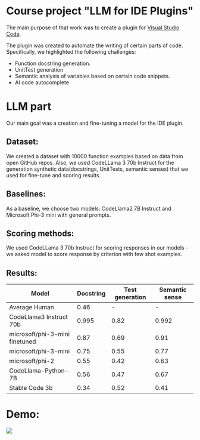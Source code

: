 # Course project "LLM for IDE Plugins"

The main purpose of that work was to create a plugin for [Visual Studio Code](https://code.visualstudio.com/).

The plugin was created to automate the writing of certain parts of code. 
Specifically, we highlighted the following challenges:

* Function docstring generation.
* UnitTest generation
* Semantic analysis of variables based on certain code snippets.
* AI code autocomplete 

# LLM part

Our main goal was a creation and fine-tuning a model for the IDE plugin.

## Dataset:

We created a dataset with 10000 function examples based on data from open GitHub 
repos. Also, we used CodeLLama 3 70b Instruct for the generation synthetic data(docstrings, UnitTests, semantic senses)
that we used for fine-tune and scoring results.

## Baselines:

As a baseline, we choose two models: CodeLlama2 7B Instruct and Microsoft Phi-3 mini with 
general prompts.


## Scoring methods:

We used CodeLLama 3 70b Instruct for scoring responses in our models - we asked model to 
score response by criterion with few shot examples.


## Results:


| Model                          | Docstring | Test generation | Semantic sense |
|--------------------------------|-----------|-----------------|----------------|
| Average Human                  | 0.46      | -               | -              |
| CodeLlama3 Instruct 70b        | 0.995     | 0.82            | 0.992          |
| microsoft/phi-3-mini finetuned | 0.87      | 0.69            | 0.91           |
| microsoft/phi-3-mini           | 0.75      | 0.55            | 0.77           |
| microsoft/phi-2                | 0.55      | 0.42            | 0.63           |
| CodeLlama-Python-7B            | 0.56      | 0.47            | 0.67           |
| Stable Code 3b                 | 0.34      | 0.52            | 0.41           |


# Demo:

![](https://github.com/GrigoriyPA/LLM-extension/demo.gif)